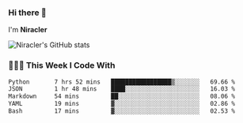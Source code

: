 ### Hi there 👋

I'm **Niracler**

![Niracler's GitHub stats](https://github-readme-stats.vercel.app/api?username=Niracler&show_icons=true)


### 👨🏻‍💻 This Week I Code With

<!--START_SECTION:waka-->

```txt
Python       7 hrs 52 mins   █████████████████▒░░░░░░░   69.66 %
JSON         1 hr 48 mins    ████░░░░░░░░░░░░░░░░░░░░░   16.03 %
Markdown     54 mins         ██░░░░░░░░░░░░░░░░░░░░░░░   08.06 %
YAML         19 mins         ▓░░░░░░░░░░░░░░░░░░░░░░░░   02.86 %
Bash         17 mins         ▓░░░░░░░░░░░░░░░░░░░░░░░░   02.53 %
```

<!--END_SECTION:waka-->
